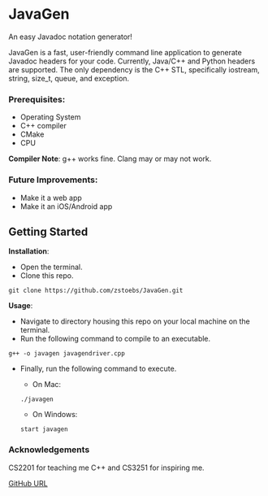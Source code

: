 # JavaGen
An easy Javadoc notation generator!

JavaGen is a fast, user-friendly command line application to generate Javadoc headers for your 
code. Currently, Java/C++ and Python headers are supported. The only dependency is the C++ STL, 
specifically iostream, string, size_t, queue, and exception.

### Prerequisites:
- Operating System
- C++ compiler
- CMake
- CPU

**Compiler Note**: g++ works fine. Clang may or may not work.

### Future Improvements:
- Make it a web app
- Make it an iOS/Android app

## Getting Started
**Installation**:
- Open the terminal.
- Clone this repo.

```git clone https://github.com/zstoebs/JavaGen.git```

**Usage**:
- Navigate to directory housing this repo on your local machine on the terminal.
- Run the following command to compile to an executable.

```g++ -o javagen javagendriver.cpp```

- Finally, run the following command to execute.

  - On Mac:

  ```./javagen```

  - On Windows:
  
  ```start javagen```

### Acknowledgements
CS2201 for teaching me C++ and CS3251 for inspiring me.

[GitHub URL](https://github.com/zstoebs/JavaGen.git)
